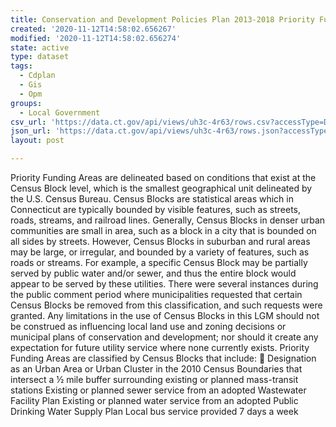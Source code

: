 ```yaml
---
title: Conservation and Development Policies Plan 2013-2018 Priority Funding Areas
created: '2020-11-12T14:58:02.656267'
modified: '2020-11-12T14:58:02.656274'
state: active
type: dataset
tags:
  - Cdplan
  - Gis
  - Opm
groups:
  - Local Government
csv_url: 'https://data.ct.gov/api/views/uh3c-4r63/rows.csv?accessType=DOWNLOAD'
json_url: 'https://data.ct.gov/api/views/uh3c-4r63/rows.json?accessType=DOWNLOAD'
layout: post

---
```

Priority Funding Areas are delineated based on conditions that exist at the Census Block level, which is the smallest geographical unit delineated by the U.S. Census Bureau. Census Blocks are statistical areas which in Connecticut are typically bounded by visible features, such as streets, roads, streams, and railroad lines. Generally, Census Blocks in denser urban communities are small in area, such as a block in a city that is bounded on all sides by streets. However, Census Blocks in suburban and rural areas may be large, or irregular, and bounded by a variety of features, such as roads or streams. For example, a specific Census Block may be partially served by public water and/or sewer, and thus the entire block would appear to be served by these utilities. There were several instances during the public comment period where municipalities requested that certain Census Blocks be removed from this classification, and such requests were granted. Any limitations in the use of Census Blocks in this LGM should not be construed as influencing local land use and zoning decisions or municipal plans of conservation and development; nor should it create any expectation for future utility service where none currently exists.
Priority Funding Areas are classified by Census Blocks that include:  Designation as an Urban Area or Urban Cluster in the 2010 Census Boundaries that intersect a ½ mile buffer surrounding existing or planned mass-transit stations Existing or planned sewer service from an adopted Wastewater Facility Plan Existing or planned water service from an adopted Public Drinking Water Supply Plan Local bus service provided 7 days a week
